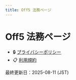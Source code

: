 ```yaml
---
title: Off5 法務ページ
---
```


# Off5 法務ページ

- 🔒 [プライバシーポリシー](/privacy/)
- 📋 [利用規約](/terms/)

最終更新日：2025-08-11 (JST)